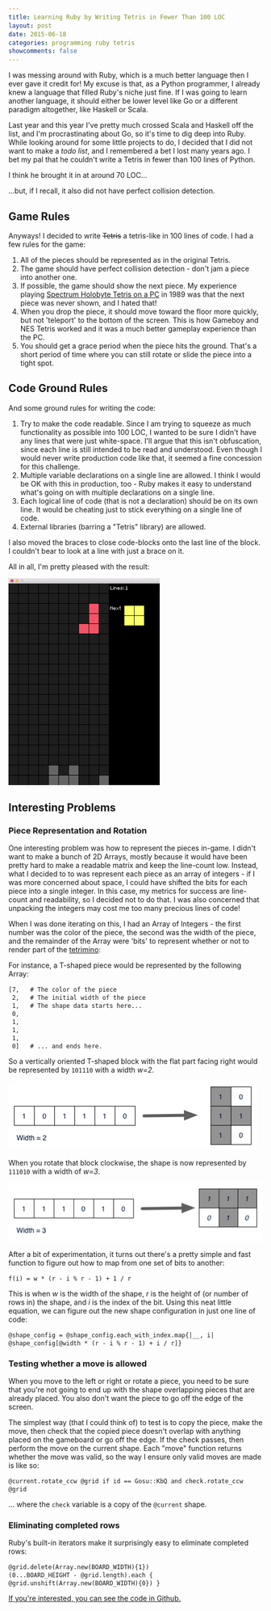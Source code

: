 ```yaml
---
title: Learning Ruby by Writing Tetris in Fewer Than 100 LOC
layout: post
date: 2015-06-18
categories: programming ruby tetris
showcomments: false
---
```


I was messing around with Ruby, which is a much better language then I ever gave it credit for!
My excuse is that, as a Python programmer, I already knew a language that filled Ruby's niche just fine.
If I was going to learn another language, it should either be lower level like Go or a different paradigm altogether, like Haskell or Scala.

Last year and this year I've pretty much crossed Scala and Haskell off the list, and I'm procrastinating about Go, so it's time to dig deep into Ruby.
While looking around for some little projects to do, I decided that I did not want to make a *todo list*, and I remembered a bet I lost many years ago.
I bet my pal that he couldn't write a Tetris in fewer than 100 lines of Python.

I think he brought it in at around 70 LOC...

...but, if I recall, it also did not have perfect collision detection.

## Game Rules

Anyways!  I decided to write <strike>Tetris</strike> a tetris-like in 100 lines of code.  I had a few rules for the game:

1. All of the pieces should be represented as in the original Tetris.
2. The game should have perfect collision detection - don't jam a piece into another one.
3. If possible, the game should show the next piece.
   My experience playing [Spectrum Holobyte Tetris on a PC](https://www.youtube.com/watch?v=z7IShUS105Q) in 1989 was that the next piece was never shown, and I hated that!
4. When you drop the piece, it should move toward the floor more quickly, but not 'teleport' to the bottom of the screen.
   This is how Gameboy and NES Tetris worked and it was a much better gameplay experience than the PC.
5. You should get a grace period when the piece hits the ground.
   That's a short period of time where you can still rotate or slide the piece into a tight spot.

## Code Ground Rules

And some ground rules for writing the code:

1. Try to make the code readable.
   Since I am trying to squeeze as much functionality as possible into 100 LOC, I wanted to be sure I didn't have any lines that were just white-space.
   I'll argue that this isn't obfuscation, since each line is still intended to be read and understood.
   Even though I would never write production code like that, it seemed a fine concession for this challenge.
2. Multiple variable declarations on a single line are allowed.
   I think I would be OK with this in production, too - Ruby makes it easy to understand what's going on with multiple declarations on a single line.
3. Each logical line of code (that is not a declaration) should be on its own line.  It would be cheating just to stick everything on a single line of code.
4. External libraries (barring a "Tetris" library) are allowed.

I also moved the braces to close code-blocks onto the last line of the block.  I couldn't bear to look at a line with just a brace on it.

All in all, I'm pretty pleased with the result:

![Tetris animated gif](/img/testris/tetris-in-100-loc.gif)

## Interesting Problems

### Piece Representation and Rotation

One interesting problem was how to represent the pieces in-game.
I didn't want to make a bunch of 2D Arrays, mostly because it would have been pretty hard to make a readable matrix and keep the line-count low.
Instead, what I decided to to was represent each piece as an array of integers - if I was more concerned about space, I could have shifted the bits for each piece into a single integer.
In this case, my metrics for success are line-count and readability, so I decided not to do that.
I was also concerned that unpacking the integers may cost me too many precious lines of code!

When I was done iterating on this, I had an Array of Integers - the first number was the color of the piece, the second was the width of the piece, and the remainder of the Array were 'bits' to represent whether or not to render part of the [tetrimino](https://en.wikipedia.org/wiki/Tetromino):

For instance, a T-shaped piece would be represented by the following Array:

    [7,   # The color of the piece
     2,   # The initial width of the piece
     1,   # The shape data starts here...
     0,
     1,
     1,
     1,
     0]   # ... and ends here.

So a vertically oriented T-shaped block with the flat part facing right would be represented by `101110` with a width *w=2*.  

![Illustration of mapping from bits to block](/img/testris/bits-to-block.png)

When you rotate that block clockwise, the shape is now represented by `111010` with a width of *w=3*.

![Illustration of mapping from bits to block, rotated](/img/testris/bits-to-block-rotated.png)

After a bit of experimentation, it turns out there's a pretty simple and fast function to figure out how to map from one set of bits to another:

    f(i) = w * (r - i % r - 1) + 1 / r

This is when *w* is the width of the shape, *r* is the height of (or number of rows in) the shape, and *i* is the index of the bit.
Using this neat little equation, we can figure out the new shape configuration in just one line of code:

    @shape_config = @shape_config.each_with_index.map{|__, i| @shape_config[@width * (r - i % r - 1) + i / r]}

### Testing whether a move is allowed

When you move to the left or right or rotate a piece, you need to be sure that you're not going to end up with the shape overlapping pieces that are already placed.
You also don't want the piece to go off the edge of the screen.

The simplest way (that I could think of) to test is to copy the piece, make the move, then check that the copied piece doesn't overlap with anything placed on the gameboard or go off the edge.
If the check passes, then perform the move on the current shape.
Each "move" function returns whether the move was valid, so the way I ensure only valid moves are made is like so:

    @current.rotate_ccw @grid if id == Gosu::KbQ and check.rotate_ccw @grid

... where the `check` variable is a copy of the `@current` shape.


### Eliminating completed rows

Ruby's built-in iterators make it surprisingly easy to eliminate completed rows:

    @grid.delete(Array.new(BOARD_WIDTH){1})
    (0...BOARD_HEIGHT - @grid.length).each { @grid.unshift(Array.new(BOARD_WIDTH){0}) }

[If you're interested, you can see the code in Github.](http://github.com/kmooney/testris.git)
